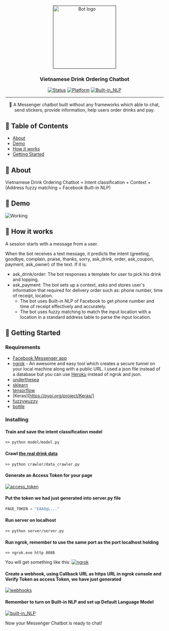 <p align="center">
  <a href="" rel="noopener">
 <img width=200px height=200px src="https://i.imgur.com/FxL5qM0.jpg" alt="Bot logo"></a>
</p>

<h3 align="center">Vietnamese Drink Ordering Chatbot</h3>

<div align="center">

  [![Status](https://img.shields.io/badge/status-inactive-red)]()
  [![Platform](https://img.shields.io/badge/platform-Messenger-blue.svg)]()
  [![Built-in_NLP](https://img.shields.io/badge/Facebook_Built--in_NLP-ON-brightgreen.svg)]()

</div>

---

<p align="center"> 🤖 A Messenger chatbot built without any frameworks which able to chat, send stickers, provide information, help users order drinks and pay. 
    <br> 
</p>

## 📝 Table of Contents
+ [About](#about)
+ [Demo](#demo)
+ [How it works](#working)
+ [Getting Started](#getting_started)

## 🧐 About <a name = "about"></a>
Vietnamese Drink Ordering Chatbot = Intent classification + Context + (Address fuzzy matching + Facebook Built-in NLP)

## 🎥 Demo <a name = "demo"></a>
![Working](https://media.giphy.com/media/LOc3MaQ9sh72gScetp/giphy.gif)

## 💭 How it works <a name = "working"></a>
A session starts with a message from a user.

When the bot receives a text message, it predicts the intent (greeting, goodbye, complain, praise, thanks, sorry, ask_drink, order, ask_coupon, payment, ask_owner) of the text.
If it is:
+ ask_drink/order: The bot responses a template for user to pick his drink and topping.
+ ask_payment: The bot sets up a context, asks and stores user's information that required for delivery order such as: phone number, time of receipt, location. 
  + The bot uses Built-in NLP of Facebook to get phone number and time of receipt effectively and accurately.
  + The bot uses fuzzy matching to match the input location with a location in a standard address table to parse the input location.

## 🏁 Getting Started <a name = "getting_started"></a>
### Requirements
+ [Facebook Messenger app](https://developers.facebook.com/)
+ [ngrok](https://ngrok.com/) - An awesome and easy tool which creates a secure tunnel on your local machine along with a public URL. I used a json file instead of a database but you can use [Heroku](https://www.heroku.com/) instead of ngrok and json.
+ [underthesea](https://pypi.org/project/underthesea/)
+ [sklearn](https://pypi.org/project/sklearn/)
+ [tensorflow](https://pypi.org/project/tensorflow/)
+ [Keras](https://pypi.org/project/Keras/]
+ [fuzzywuzzy](https://pypi.org/project/fuzzywuzzy/)
+ [bottle](https://pypi.org/project/bottle/)

### Installing
#### Train and save the intent classification model
```
>> python model/model.py
```
#### Crawl [the real drink data](https://loship.vn/trasuachain)
```
>> python crawler/data_crawler.py
```
#### Generate an Access Token for your page
<a href="" rel="noopener">
 <img src="https://i.imgur.com/cbsv60v.png" alt="access_token"></a>

#### Put the token we had just generated into server.py file
```python
PAGE_TOKEN = "EAAQgL..."
```
#### Run server on localhost
```
>> python server/server.py
```
#### Run ngrok, remember to use the same port as the port localhost holding
```
>> ngrok.exe http 8088
```
You will get something like this:
<a href="" rel="noopener">
 <img src="https://i.imgur.com/ZlVRPtq.png" alt="ngrok"></a>

#### Create a webhook, using Callback URL as https URL in ngrok console and Verify Token as access Token, we have just generated
<a href="" rel="noopener">
 <img src="https://i.imgur.com/in9Dwbd.png" alt="webhooks"></a>

#### Remember to turn on Built-in NLP and set up Default Language Model
<a href="" rel="noopener">
 <img src="https://i.imgur.com/wfjukqW.png" alt="built-in_NLP"></a>

Now your Messenger Chatbot is ready to chat!
